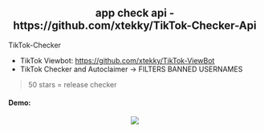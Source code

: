 <h2 align="center">app check api - https://github.com/xtekky/TikTok-Checker-Api</h2>

TikTok-Checker
- TikTok Viewbot: https://github.com/xtekky/TikTok-ViewBot
- TikTok Checker and Autoclaimer -> FILTERS BANNED USERNAMES

> 50 stars = release checker

<!--
> 50 stars = releasee autoclaimer

> 100 stars = release checker in Golang

> 200 stars = release Checker and Claimer using Real TikTok check API
-->

#### Demo:
<p align="center"> 
<img src="https://github.com/xtekky/TikTok-Checker-Api/raw/main/demo/checker.gif"></img>
</p>
